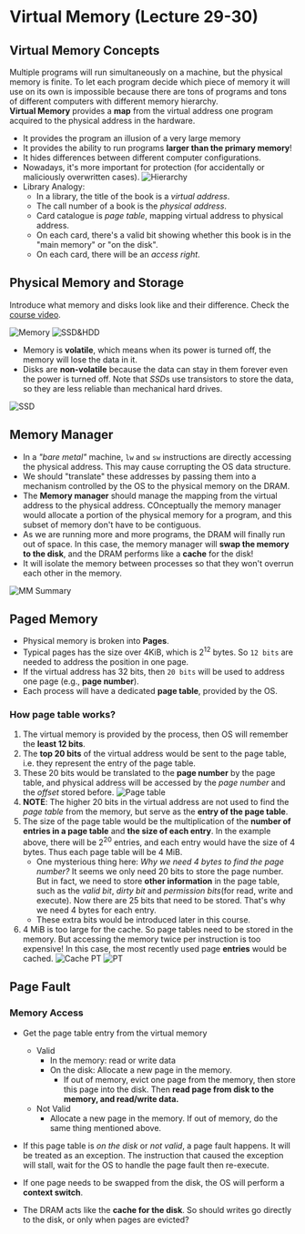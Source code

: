 # Virtual Memory (Lecture 29-30)

## Virtual Memory Concepts

Multiple programs will run simultaneously on a machine, but the physical memory is finite. To let each program decide which piece of memory it will use on its own is impossible because there are tons of programs and tons of different computers with different memory hierarchy.  
**Virtual Memory** provides a **map** from the virtual address one program acquired to the physical address in the hardware.

- It provides the program an illusion of a very large memory
- It provides the ability to run programs **larger than the primary memory**!
- It hides differences between different computer configurations.
- Nowadays, it's more important for protection (for accidentally or maliciously overwritten cases).
  ![Hierarchy](./Image/Week11/Week11-1.png)
- Library Analogy:
  - In a library, the title of the book is a *virtual address*.
  - The call number of a book is the *physical address*.
  - Card catalogue is *page table*, mapping virtual address to physical address.
  - On each card, there's a valid bit showing whether this book is in the "main memory" or "on the disk".
  - On each card, there will be an *access right*.

## Physical Memory and Storage

Introduce what memory and disks look like and their difference. Check the [course video](https://www.youtube.com/watch?v=MJwBmN8L2Lo&list=PLnvUoC1Ghb7zlukNrB3PYYnoRbedKV2_-&index=2).

![Memory](./Image/Week11/Week11-2.png)
![SSD&HDD](./Image/Week11/Week11-3.png)

- Memory is **volatile**, which means when its power is turned off, the memory will lose the data in it.
- Disks are **non-volatile** because the data can stay in them forever even the power is turned off. Note that *SSD*s use transistors to store the data, so they are less reliable than mechanical hard drives.

![SSD](./Image/Week11/Week11-4.png)

## Memory Manager

- In a *"bare metal"* machine, `lw` and `sw` instructions are directly accessing the physical address. This may cause corrupting the OS data structure.
- We should "translate" these addresses by passing them into a mechanism controlled by the OS to the physical memory on the DRAM.
- The **Memory manager** should manage the mapping from the virtual address to the physical address. COnceptually the memory manager would allocate a portion of the physical memory for a program, and this subset of memory don't have to be contiguous.
- As we are running more and more programs, the DRAM will finally run out of space. In this case, the memory manager will **swap the memory to the disk**, and the DRAM performs like a **cache** for the disk!
- It will isolate the memory between processes so that they won't overrun each other in the memory.

![MM Summary](./Image/Week11/Week11-5.png)

## Paged Memory

- Physical memory is broken into **Pages**.
- Typical pages has the size over 4KiB, which is $2^{12}$ bytes. So `12 bits` are needed to address the position in one page.
- If the virtual address has 32 bits, then `20 bits` will be used to address one page (e.g., **page number**).
- Each process will have a dedicated **page table**, provided by the OS.

### How page table works?

1. The virtual memory is provided by the process, then OS will remember the **least 12 bits**.
2. The **top 20 bits** of the virtual address would be sent to the page table, i.e. they represent the entry of the page table.
3. These 20 bits would be translated to the **page number** by the page table, and physical address will be accessed by the *page number* and the *offset* stored before.
   ![Page table](./Image/Week11/Week11-6.png)
4. **NOTE**: The higher 20 bits in the virtual address are not used to find the *page table* from the memory, but serve as the **entry of the page table**.
5. The size of the page table would be the multiplication of the **number of entries in a page table** and **the size of each entry**. In the example above, there will be $2^{20}$ entries, and each entry would have the size of 4 bytes. Thus each page table will be 4 MiB.
   - One mysterious thing here: *Why we need 4 bytes to find the page number?* It seems we only need 20 bits to store the page number. But in fact, we need to store **other information** in the page table, such as the *valid bit*, *dirty bit* and *permission bits*(for read, write and execute). Now there are 25 bits that need to be stored. That's why we need 4 bytes for each entry.
   - These extra bits would be introduced later in this course.
6. 4 MiB is too large for the cache. So page tables need to be stored in the memory. But accessing the memory twice per instruction is too expensive! In this case, the most recently used page **entries** would be cached.
   ![Cache PT](./Image/Week11/Week11-8.png)
   ![PT](./Image/Week11/Week11-9.png)

## Page Fault

### Memory Access

- Get the page table entry from the virtual memory
  - Valid
    - In the memory: read or write data
    - On the disk: Allocate a new page in the memory.
      - If out of memory, evict one page from the memory, then store this page into the disk. Then **read page from disk to the memory, and read/write data.**
  - Not Valid
    - Allocate a new page in the memory. If out of memory, do the same thing mentioned above.

- If this page table is *on the disk* or *not valid*, a page fault happens. It will be treated as an exception. The instruction that caused the exception will stall, wait for the OS to handle the page fault then re-execute.  
- If one page needs to be swapped from the disk, the OS will perform a **context switch**.  
- The DRAM acts like the **cache for the disk**. So should writes go directly to the disk, or only when pages are evicted?
